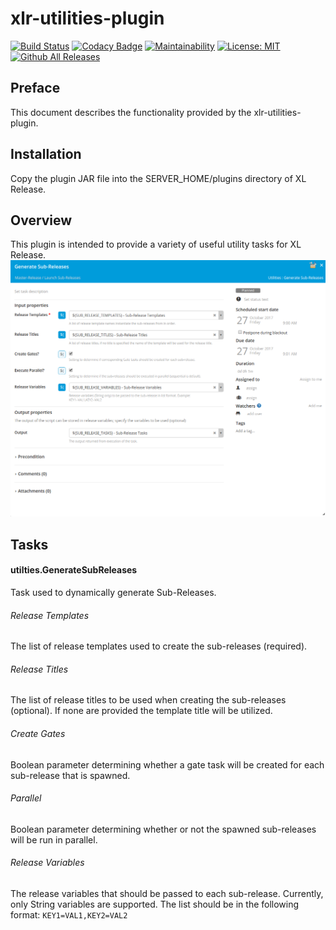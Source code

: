 # xlr-utilities-plugin

[![Build Status](https://travis-ci.org/erasmussen39/xlr-utilities-plugin.svg?branch=master)](https://travis-ci.org/erasmussen39/xlr-utilities-plugin)
[![Codacy Badge](https://api.codacy.com/project/badge/Grade/c004d5eaa7544b6d8f50844f2c46e56e)](https://www.codacy.com/app/erasmussen39/xlr-utilities-plugin?utm_source=github.com&amp;utm_medium=referral&amp;utm_content=erasmussen39/xlr-utilities-plugin&amp;utm_campaign=Badge_Grade)
[![Maintainability](https://api.codeclimate.com/v1/badges/797d2a29a35f9f129c8e/maintainability)](https://codeclimate.com/github/erasmussen39/xlr-utilities-plugin/maintainability)
[![License: MIT][xlr-utilities-plugin-license-image]][xlr-utilities-plugin-license-url]
[![Github All Releases][xlr-utilities-plugin-downloads-image]]()

[xlr-utilities-plugin-license-image]: https://img.shields.io/badge/License-MIT-yellow.svg
[xlr-utilities-plugin-license-url]: https://opensource.org/licenses/MIT
[xlr-utilities-plugin-downloads-image]: https://img.shields.io/github/downloads/xebialabs-community/xlr-utilities-plugin/total.svg

## Preface
This document describes the functionality provided by the xlr-utilities-plugin.

## Installation
Copy the plugin JAR file into the SERVER_HOME/plugins directory of XL Release.

## Overview
This plugin is intended to provide a variety of useful utility tasks for XL Release.
![Generate Sub-Releases](images/generate_sub_releases.png)
## Tasks
#### utilties.GenerateSubReleases
Task used to dynamically generate Sub-Releases.
###### Release Templates
The list of release templates used to create the sub-releases (required).
###### Release Titles
The list of release titles to be used when creating the sub-releases (optional). If none are provided the template title will be utilized.
###### Create Gates
Boolean parameter determining whether a gate task will be created for each sub-release that is spawned.
###### Parallel
Boolean parameter determining whether or not the spawned sub-releases will be run in parallel.
###### Release Variables
The release variables that should be passed to each sub-release. Currently, only String variables are supported. The list should be in the following format:
`KEY1=VAL1,KEY2=VAL2`
